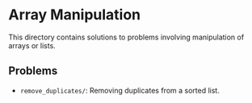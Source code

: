# Array Manipulation

This directory contains solutions to problems involving manipulation of arrays or lists.

## Problems

- `remove_duplicates/`: Removing duplicates from a sorted list.
